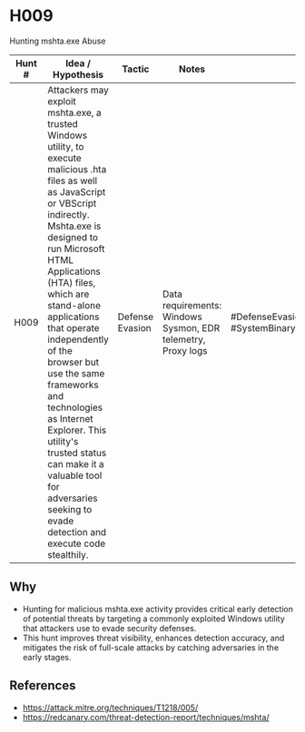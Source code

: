# H009
Hunting mshta.exe Abuse

| Hunt # | Idea / Hypothesis                                                                 | Tactic           | Notes                                   | Tags                                   | Submitter   | 
|--------------|----------------------------------------------------------------------------|------------------|-----------------------------------------|----------------------------------------|----------------------------------------|
| H009        | Attackers may exploit mshta.exe, a trusted Windows utility, to execute malicious .hta files as well as JavaScript or VBScript indirectly. Mshta.exe is designed to run Microsoft HTML Applications (HTA) files, which are stand-alone applications that operate independently of the browser but use the same frameworks and technologies as Internet Explorer. This utility's trusted status can make it a valuable tool for adversaries seeking to evade detection and execute code stealthily. | Defense Evasion | Data requirements: Windows Sysmon, EDR telemetry, Proxy logs | #DefenseEvasion #SystemBinaryProxyExecutionMshta | [Azrara](https://github.com/Azrara)

## Why

- Hunting for malicious mshta.exe activity provides critical early detection of potential threats by targeting a commonly exploited Windows utility that attackers use to evade security defenses.
- This hunt improves threat visibility, enhances detection accuracy, and mitigates the risk of full-scale attacks by catching adversaries in the early stages.


## References

- https://attack.mitre.org/techniques/T1218/005/
- https://redcanary.com/threat-detection-report/techniques/mshta/

